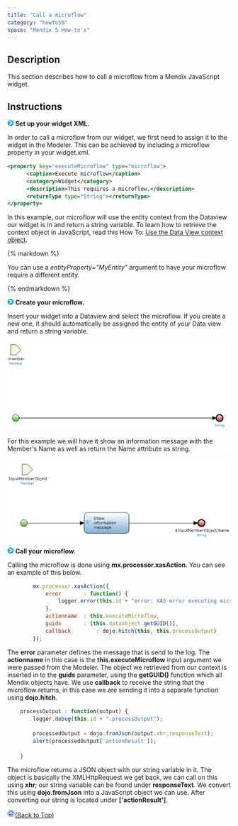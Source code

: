 ```yaml
---
title: "Call a microflow"
category: "howto50"
space: "Mendix 5 How-to's"
---
```

## Description

This section describes how to call a microflow from a Mendix JavaScript widget.

## Instructions

![](attachments/819203/917932.png) **Set up your widget XML.**

In order to call a microflow from our widget, we first need to assign it to the widget in the Modeler. This can be achieved by including a microflow property in your widget.xml.

```xml
<property key="executeMicroflow" type="microflow">
      <caption>Execute microflow</caption>
      <category>Widget</category>
      <description>This requires a microflow.</description>
	  <returnType type="String"></returnType>
</property>

```

In this example, our microflow will use the entity context from the Dataview our widget is in and return a string variable. To learn how to retrieve the context object in JavaScript, read this How To: [Use the Data View context object](/howto25/Use+the+Data+View+context+object).

<div class="alert alert-info">{% markdown %}

You can use a _entityProperty="MyEntity"_ argument to have your microflow require a different entity.

{% endmarkdown %}</div>

![](attachments/819203/917932.png) **Create your microflow.**

Insert your widget into a Dataview and select the microflow. If you create a new one, it should automatically be assigned the entity of your Data view and return a string variable.

![](attachments/2949168/3080284.png)

For this example we will have it show an information message with the Member's Name as well as return the Name attribute as string.

![](attachments/2949168/3080285.png)

![](attachments/819203/917932.png) **Call your microflow.**

Calling the microflow is done using **mx.processor.xasAction**. You can see an example of this below.

```javascript
		mx.processor.xasAction({
			error       : function() {
				logger.error(this.id + "error: XAS error executing microflow");
			},
			actionname  : this.executeMicroflow,
			guids       : [this.dataobject.getGUID()],
			callback		: dojo.hitch(this, this.processOutput)
		});

```

The **error** parameter defines the message that is send to the log. The **actionname** in this case is the **this.executeMicroflow** input argument we were passed from the Modeler. The object we retrieved from our context is inserted in to the **guids** parameter, using the **getGUID()** function which all Mendix objects have. We use **callback** to receive the string that the microflow returns, in this case we are sending it into a separate function using **dojo.hitch**.

```javascript
	processOutput : function(output) {
		logger.debug(this.id + ".processOutput");

		processedOutput = dojo.fromJson(output.xhr.responseText);
		alert(processedOutput['actionResult']);

	}

```

The microflow returns a JSON object with our string variable in it. The object is basically the XMLHttpRequest we get back, we can call on this using **xhr**; our string variable can be found under **responseText**. We convert this using **dojo.fromJson** into a JavaScript object we can use. After converting our string is located under **['actionResult']**.

[![](attachments/819203/917564.png)](Call+a+microflow)[(Back to Top)](Call+a+microflow)